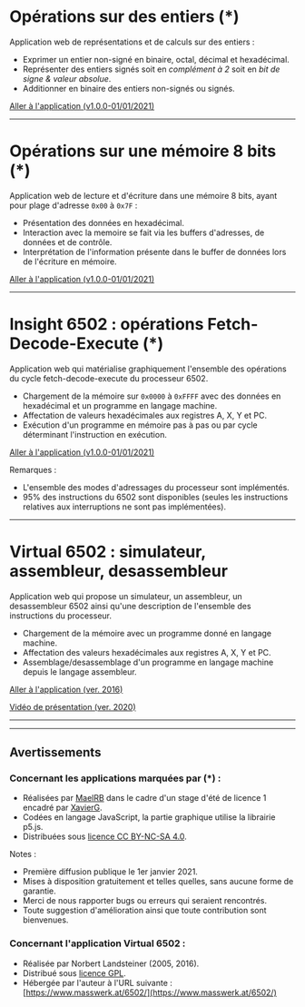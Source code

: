 <a id="appEntiers"></a>
# Opérations sur des entiers (*)

Application web de représentations et de calculs sur des entiers :

- Exprimer un entier non-signé en binaire, octal, décimal et hexadécimal. 
- Représenter des entiers signés soit en _complément à 2_ soit en _bit de signe & valeur absolue_. 
- Additionner en binaire des entiers non-signés ou signés.

[Aller à l'application (v1.0.0-01/01/2021)](https://xgandibleux.github.io/FctOrdinateurs/Converter/index.html)

***

<a id="appMemoire"></a>
# Opérations sur une mémoire 8 bits (*)

Application web de lecture et d'écriture dans une mémoire 8 bits, ayant pour plage d'adresse `0x00` à `0x7F` :

- Présentation des données en hexadécimal.
- Interaction avec la memoire se fait via les buffers d'adresses, de données et de contrôle.
- Interprétation de l'information présente dans le buffer de données lors de l'écriture en mémoire.

[Aller à l'application (v1.0.0-01/01/2021)](https://xgandibleux.github.io/FctOrdinateurs/Memoire/index.html)

***

<a id="appInsight6502"></a>
# Insight 6502 : opérations Fetch-Decode-Execute (*)

Application web qui matérialise graphiquement l'ensemble des opérations du cycle fetch-decode-execute du processeur 6502.

- Chargement de la mémoire sur `0x0000` à `0xFFFF` avec des données en hexadécimal et un programme en langage machine.
- Affectation de valeurs hexadécimales aux registres A, X, Y et PC.
- Exécution d'un programme en mémoire pas à pas ou par cycle déterminant l'instruction en exécution.

[Aller à l'application (v1.0.0-01/01/2021)](https://xgandibleux.github.io/FctOrdinateurs/Insight6502/index.html)

Remarques :
- L'ensemble des modes d'adressages du processeur sont implémentés.
- 95% des instructions du 6502 sont disponibles (seules les instructions relatives aux interruptions ne sont pas implémentées).

***

<a id="appVirtual6502"></a>
# Virtual 6502 : simulateur, assembleur, desassembleur

Application web qui propose un simulateur, un assembleur, un desassembleur 6502 ainsi qu'une description de l'ensemble des instructions du processeur.

- Chargement de la mémoire avec un programme donné en langage machine.
- Affectation des valeurs hexadécimales aux registres A, X, Y et PC.
- Assemblage/desassemblage d'un programme en langage machine depuis le langage assembleur.

[Aller à l'application (ver. 2016)](https://www.masswerk.at/6502/)

[Vidéo de présentation (ver. 2020)](https://mediaserver.univ-nantes.fr/videos/l1-cm-x12i020-video-11/)

***
***

## Avertissements 

### Concernant les applications marquées par (*) : 

- Réalisées par [MaelRB](https://github.com/MaelRB) dans le cadre d'un stage d'été de licence 1 encadré par [XavierG](https://github.com/xgandibleux).
- Codées en langage JavaScript, la partie graphique utilise la librairie p5.js.
- Distribuées sous [licence CC BY-NC-SA 4.0](https://creativecommons.org/licenses/by-nc-sa/4.0/).

Notes : 
- Première diffusion publique le 1er janvier 2021.
- Mises à disposition gratuitement et telles quelles, sans aucune forme de garantie. 
- Merci de nous rapporter bugs ou erreurs qui seraient rencontrés. 
- Toute suggestion d'amélioration ainsi que toute contribution sont bienvenues.

### Concernant l'application Virtual 6502 :

- Réalisée par Norbert Landsteiner (2005, 2016).
- Distribué sous [licence GPL](https://en.wikipedia.org/wiki/GNU_General_Public_License).
- Hébergée par l'auteur à l'URL suivante : [https://www.masswerk.at/6502/](https://www.masswerk.at/6502/)

